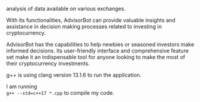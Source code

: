 analysis of data available on various exchanges. 

With its functionalities, AdvisorBot can provide valuable insights and assistance in decision making processes related to investing in cryptocurrency. 

AdvisorBot has the capabilities to help newbies or seasoned investors make informed decisions. Its user-friendly interface and comprehensive feature set make it an indispensable tool for anyone looking to make the most of their cryptocurrency investments.

g++ is using clang version 13.1.6 to run the application.


I am running  
`g++ --std=c++17 *.cpp`
to compile my code.
